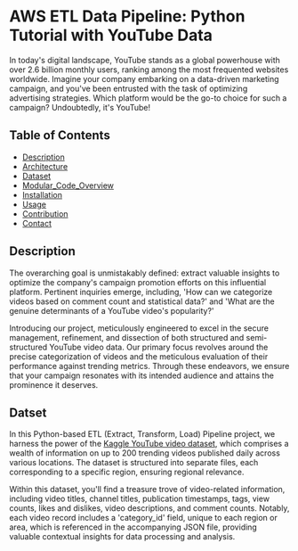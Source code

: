 # AWS ETL Data Pipeline: Python Tutorial with YouTube Data
In today's digital landscape, YouTube stands as a global powerhouse with over 2.6 billion monthly users, ranking among the most frequented websites worldwide. Imagine your company embarking on a data-driven marketing campaign, and you've been entrusted with the task of optimizing advertising strategies. Which platform would be the go-to choice for such a campaign? Undoubtedly, it's YouTube! 


## Table of Contents

- [Description](#description)
- [Architecture](#architecture)
- [Dataset](#dataset)
- [Modular_Code_Overview](#modular_code_overview)
- [Installation](#installation)
- [Usage](#usage) 
- [Contribution](#contribution)
- [Contact](#contact)

## Description
The overarching goal is unmistakably defined: extract valuable insights to optimize the company's campaign promotion efforts on this influential platform. Pertinent inquiries emerge, including, 'How can we categorize videos based on comment count and statistical data?' and 'What are the genuine determinants of a YouTube video's popularity?'

Introducing our project, meticulously engineered to excel in the secure management, refinement, and dissection of both structured and semi-structured YouTube video data. Our primary focus revolves around the precise categorization of videos and the meticulous evaluation of their performance against trending metrics. Through these endeavors, we ensure that your campaign resonates with its intended audience and attains the prominence it deserves.

## Datset
In this Python-based ETL (Extract, Transform, Load) Pipeline project, we harness the power of the [Kaggle YouTube video dataset](https://www.kaggle.com/datasets/datasnaek/youtube-new), which comprises a wealth of information on up to 200 trending videos published daily across various locations. The dataset is structured into separate files, each corresponding to a specific region, ensuring regional relevance.

Within this dataset, you'll find a treasure trove of video-related information, including video titles, channel titles, publication timestamps, tags, view counts, likes and dislikes, video descriptions, and comment counts. Notably, each video record includes a 'category_id' field, unique to each region or area, which is referenced in the accompanying JSON file, providing valuable contextual insights for data processing and analysis.

